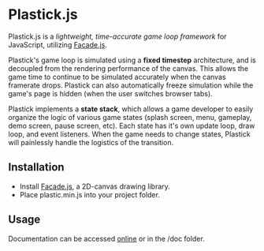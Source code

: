 Plastick.js
===========

Plastick.js is a _lightweight, time-accurate game loop framework_ for JavaScript, utilizing [Facade.js](https://github.com/facadejs/Facade.js).

Plastick's game loop is simulated using a **fixed timestep** architecture, and is decoupled from the rendering performance of the canvas. This allows the game time to continue to be simulated accurately when the canvas framerate drops. Plastick can also automatically freeze simulation while the game's page is hidden (when the user switches browser tabs).

Plastick implements a **state stack**, which allows a game developer to easily organize the logic of various game states (splash screen, menu, gameplay, demo screen, pause screen, etc). Each state has it's own update loop, draw loop, and event listeners. When the game needs to change states, Plastick will painlessly handle the logistics of the transition.

Installation
------------

* Install [Facade.js](https://github.com/facadejs/Facade.js), a 2D-canvas drawing library.
* Place plastic.min.js into your project folder.


Usage
-----

Documentation can be accessed [online](http://rawgit.com/syntaxtsb/plastic.js/master/docs/index.html) or in the /doc folder.
